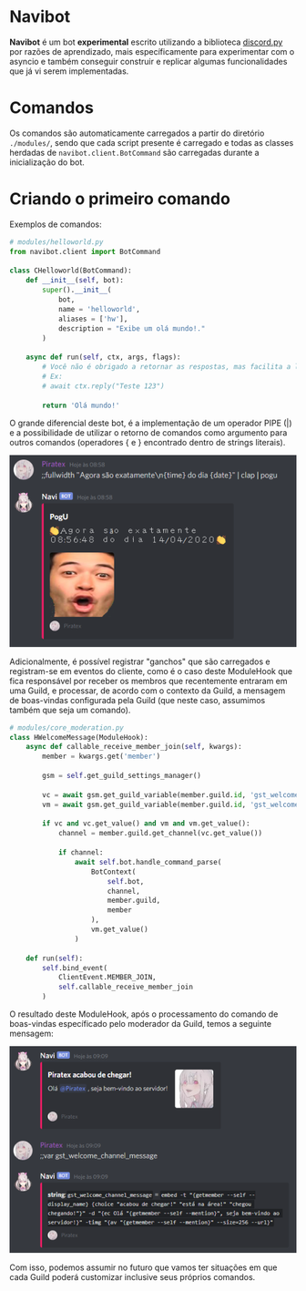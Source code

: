 # Navibot

**Navibot** é um bot **experimental** escrito utilizando a biblioteca [discord.py](https://github.com/Rapptz/discord.py) por razões de aprendizado, mais específicamente para experimentar com o asyncio e também conseguir construir e replicar algumas funcionalidades que já vi serem implementadas.

# Comandos

Os comandos são automaticamente carregados a partir do diretório `./modules/`, sendo que cada script presente é carregado e todas as classes herdadas de `navibot.client.BotCommand` são carregadas durante a inicialização do bot.

# Criando o primeiro comando

Exemplos de comandos:

```py
# modules/helloworld.py
from navibot.client import BotCommand

class CHelloworld(BotCommand):
    def __init__(self, bot):
        super().__init__(
            bot,
            name = 'helloworld',
            aliases = ['hw'],
            description = "Exibe um olá mundo!."
        )

    async def run(self, ctx, args, flags):
        # Você não é obrigado a retornar as respostas, mas facilita a leitura.
        # Ex:
        # await ctx.reply("Teste 123")
        
        return 'Olá mundo!'
```

O grande diferencial deste bot, é a implementação de um operador PIPE (|) e a possibilidade de utilizar o retorno de comandos como argumento para outros comandos (operadores { e } encontrado dentro de strings literais).

![Operador PIPE](https://raw.githubusercontent.com/Kubinyete/navibot/dev/repo/doc/operador-pipe.png)

Adicionalmente, é possível registrar "ganchos" que são carregados e registram-se em eventos do cliente, como é o caso deste ModuleHook que fica responsável por receber os membros que recentemente entraram em uma Guild, e processar, de acordo com o contexto da Guild, a mensagem de boas-vindas configurada pela Guild (que neste caso, assumimos também que seja um comando).

```py
# modules/core_moderation.py
class HWelcomeMessage(ModuleHook):
    async def callable_receive_member_join(self, kwargs):
        member = kwargs.get('member')

        gsm = self.get_guild_settings_manager()

        vc = await gsm.get_guild_variable(member.guild.id, 'gst_welcome_channel_id')
        vm = await gsm.get_guild_variable(member.guild.id, 'gst_welcome_channel_message')

        if vc and vc.get_value() and vm and vm.get_value():
            channel = member.guild.get_channel(vc.get_value())

            if channel:
                await self.bot.handle_command_parse(
                    BotContext(
                        self.bot,
                        channel,
                        member.guild,
                        member
                    ),
                    vm.get_value()
                )
    
    def run(self):
        self.bind_event(
            ClientEvent.MEMBER_JOIN,
            self.callable_receive_member_join
        )
```

O resultado deste ModuleHook, após o processamento do comando de boas-vindas específicado pelo moderador da Guild, temos a seguinte mensagem:

![Mensagem de boas-vindas](https://raw.githubusercontent.com/Kubinyete/navibot/dev/repo/doc/welcome-message.png)

Com isso, podemos assumir no futuro que vamos ter situações em que cada Guild poderá customizar inclusive seus próprios comandos.